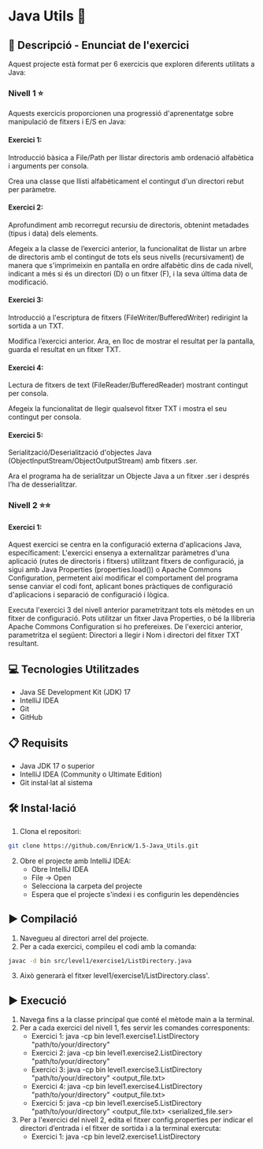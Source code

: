 # Java Utils 🎯

## 📄 Descripció - Enunciat de l'exercici

Aquest projecte està format per 6 exercicis que exploren diferents utilitats a Java:

### Nivell 1 ⭐
Aquests exercicis proporcionen una progressió d'aprenentatge sobre manipulació de fitxers i E/S en Java:

#### Exercici 1:
Introducció bàsica a File/Path per llistar directoris amb ordenació alfabètica i arguments per consola.

Crea una classe que llisti alfabèticament el contingut d'un directori rebut per paràmetre.

#### Exercici 2:
Aprofundiment amb recorregut recursiu de directoris, obtenint metadades (tipus i data) dels elements.

Afegeix a la classe de l’exercici anterior, la funcionalitat de llistar un arbre de directoris amb el contingut de tots els seus nivells (recursivament) de manera que s'imprimeixin en pantalla en ordre alfabètic dins de cada nivell, indicant a més si és un directori (D) o un fitxer (F), i la seva última data de modificació.

#### Exercici 3:
Introducció a l'escriptura de fitxers (FileWriter/BufferedWriter) redirigint la sortida a un TXT.

Modifica l’exercici anterior. Ara, en lloc de mostrar el resultat per la pantalla, guarda el resultat en un fitxer TXT.

#### Exercici 4:
Lectura de fitxers de text (FileReader/BufferedReader) mostrant contingut per consola.

Afegeix la funcionalitat de llegir qualsevol fitxer TXT i mostra el seu contingut per consola.

#### Exercici 5:
Serialització/Deserialització d'objectes Java (ObjectInputStream/ObjectOutputStream) amb fitxers .ser.

Ara el programa ha de serialitzar un Objecte Java a un fitxer .ser i després l’ha de desserialitzar.

### Nivell 2 ⭐⭐
#### Exercici 1:
Aquest exercici se centra en la configuració externa d'aplicacions Java, específicament: L'exercici ensenya a externalitzar paràmetres d'una aplicació (rutes de directoris i fitxers) utilitzant fitxers de configuració, ja sigui amb Java Properties (properties.load()) o Apache Commons Configuration, permetent així modificar el comportament del programa sense canviar el codi font, aplicant bones pràctiques de configuració d'aplicacions i separació de configuració i lògica.

Executa l'exercici 3 del nivell anterior parametritzant tots els mètodes en un fitxer de configuració. Pots utilitzar un fitxer Java Properties, o bé la llibreria Apache Commons Configuration si ho prefereixes.
De l'exercici anterior, parametritza el següent: Directori a llegir i Nom i directori del fitxer TXT resultant.

## 💻 Tecnologies Utilitzades

- Java SE Development Kit (JDK) 17
- IntelliJ IDEA
- Git
- GitHub

## 📋 Requisits

- Java JDK 17 o superior
- IntelliJ IDEA (Community o Ultimate Edition)
- Git instal·lat al sistema

## 🛠️ Instal·lació

1. Clona el repositori:
```bash
git clone https://github.com/EnricW/1.5-Java_Utils.git
```

2. Obre el projecte amb IntelliJ IDEA:
   - Obre IntelliJ IDEA
   - File -> Open
   - Selecciona la carpeta del projecte
   - Espera que el projecte s'indexi i es configurin les dependències

## ▶️ Compilació

1. Navegueu al directori arrel del projecte.
2. Per a cada exercici, compileu el codi amb la comanda:
```bash
javac -d bin src/level1/exercise1/ListDirectory.java
```
3. Això generarà el fitxer level1/exercise1/ListDirectory.class'.

## ▶️ Execució

1. Navega fins a la classe principal que conté el mètode main a la terminal.
2. Per a cada exercici del nivell 1, fes servir les comandes corresponents:
   - Exercici 1: java -cp bin level1.exercise1.ListDirectory "path/to/your/directory"
   - Exercici 2: java -cp bin level1.exercise2.ListDirectory "path/to/your/directory"
   - Exercici 3: java -cp bin level1.exercise3.ListDirectory "path/to/your/directory" <output_file.txt>
   - Exercici 4: java -cp bin level1.exercise4.ListDirectory "path/to/your/directory" <output_file.txt>
   - Exercici 5: java -cp bin level1.exercise5.ListDirectory "path/to/your/directory" <output_file.txt> <serialized_file.ser>
3. Per a l'exercici del nivell 2, edita el fitxer config.properties per indicar el directori d’entrada i el fitxer de sortida i a la terminal exercuta:
   - Exercici 1: java -cp bin level2.exercise1.ListDirectory
